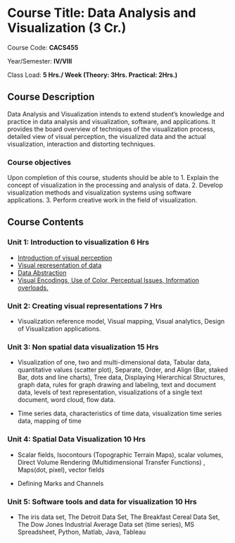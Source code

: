 # Course Title: Data Analysis and Visualization (3 Cr.)

Course Code: **CACS455**

Year/Semester: **IV/VIII**

Class Load: **5 Hrs./ Week (Theory: 3Hrs. Practical: 2Hrs.)**

## Course Description

Data Analysis and Visualization intends to extend student’s knowledge and practice in data analysis and visualization, software, and applications. It provides the board overview of techniques of the visualization process, detailed view of visual perception, the visualized data and the actual visualization, interaction and distorting techniques.

### Course objectives

Upon completion of this course, students should be able to 1. Explain the concept of visualization in the processing and analysis of data. 2. Develop visualization methods and visualization systems using software applications. 3. Perform creative work in the field of visualization.

## Course Contents

### Unit 1: Introduction to visualization 6 Hrs

- [Introduction of visual perception](./unit1.md#introduction-of-visual-perception)
- [Visual representation of data](./unit1.md#visual-representation-of-data)
- [Data Abstraction](./unit1.md#data-abstraction)
- [Visual Encodings, Use of Color, Perceptual Issues, Information overloads.](unit1.md#color-theory)

### Unit 2: Creating visual representations 7 Hrs

- Visualization reference model, Visual mapping, Visual analytics, Design of Visualization applications.

### Unit 3: Non spatial data visualization 15 Hrs

- Visualization of one, two and multi-dimensional data, Tabular data, quantitative values (scatter plot), Separate, Order, and Align (Bar, staked Bar, dots and line charts), Tree data, Displaying Hierarchical Structures, graph data, rules for graph drawing and labeling, text and document data, levels of text representation, visualizations of a single text document, word cloud, flow data.

- Time series data, characteristics of time data, visualization time series data, mapping of time

### Unit 4: Spatial Data Visualization 10 Hrs

- Scalar fields, Isocontours (Topographic Terrain Maps), scalar volumes, Direct Volume Rendering (Multidimensional Transfer Functions) , Maps(dot, pixel), vector fields

- Defining Marks and Channels

### Unit 5: Software tools and data for visualization 10 Hrs

- The iris data set, The Detroit Data Set, The Breakfast Cereal Data Set, The Dow Jones Industrial Average Data set (time series), MS Spreadsheet, Python, Matlab, Java, Tableau